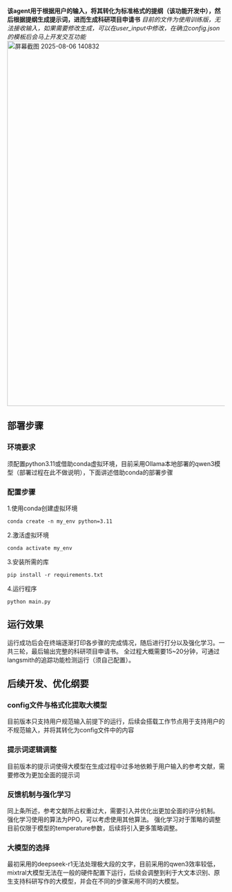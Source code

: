 **该agent用于根据用户的输入，将其转化为标准格式的提纲（该功能开发中），然后根据提纲生成提示词，进而生成科研项目申请书**
*目前的文件为使用训练版，无法接收输入，如果需要修改生成，可以在user_input中修改，在确立config.json的模板后会马上开发交互功能*
<img width="688" height="845" alt="屏幕截图 2025-08-06 140832" src="https://github.com/user-attachments/assets/70285672-d289-43e2-80c2-fb0c530327b1" />
## 部署步骤
### 环境要求
须配置python3.11或借助conda虚拟环境，目前采用Ollama本地部署的qwen3模型（部署过程在此不做说明），下面讲述借助conda的部署步骤
### 配置步骤
1.使用conda创建虚拟环境

    conda create -n my_env python=3.11
2.激活虚拟环境

    conda activate my_env
3.安装所需的库

    pip install -r requirements.txt
4.运行程序

    python main.py
## 运行效果
运行成功后会在终端逐渐打印各步骤的完成情况，随后进行打分以及强化学习。一共三轮，最后输出完整的科研项目申请书。
全过程大概需要15~20分钟，可通过langsmith的追踪功能检测运行（须自己配置）。
## 后续开发、优化纲要
### config文件与格式化提取大模型
目前版本只支持用户规范输入前提下的运行，后续会搭载工作节点用于支持用户的不规范输入，并将其转化为config文件中的内容
### 提示词逻辑调整
目前版本的提示词使得大模型在生成过程中过多地依赖于用户输入的参考文献，需要修改为更加全面的提示词
### 反馈机制与强化学习
同上条所述，参考文献所占权重过大，需要引入并优化出更加全面的评分机制。
强化学习使用的算法为PPO，可以考虑使用其他算法。
强化学习对于策略的调整目前仅限于模型的temperature参数，后续将引入更多策略调整。
### 大模型的选择
最初采用的deepseek-r1无法处理极大段的文字，目前采用的qwen3效率较低，mixtral大模型无法在一般的硬件配置下运行，后续会调整到利于大文本识别、原生支持科研写作的大模型，并会在不同的步骤采用不同的大模型。

